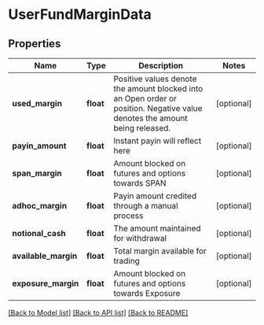 # UserFundMarginData

## Properties
Name | Type | Description | Notes
------------ | ------------- | ------------- | -------------
**used_margin** | **float** | Positive values denote the amount blocked into an Open order or position.  Negative value denotes the amount being released. | [optional] 
**payin_amount** | **float** | Instant payin will reflect here | [optional] 
**span_margin** | **float** | Amount blocked on futures and options towards SPAN | [optional] 
**adhoc_margin** | **float** | Payin amount credited through a manual process | [optional] 
**notional_cash** | **float** | The amount maintained for withdrawal | [optional] 
**available_margin** | **float** | Total margin available for trading | [optional] 
**exposure_margin** | **float** | Amount blocked on futures and options towards Exposure | [optional] 

[[Back to Model list]](../README.md#documentation-for-models) [[Back to API list]](../README.md#documentation-for-api-endpoints) [[Back to README]](../README.md)

